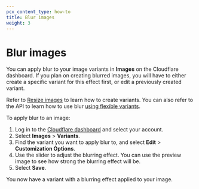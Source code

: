 ```yaml
---
pcx_content_type: how-to
title: Blur images
weight: 3
---
```


# Blur images

You can apply blur to your image variants in **Images** on the Cloudflare dashboard. If you plan on creating blurred images, you will have to either create a specific variant for this effect first, or edit a previously created variant.

Refer to [Resize images](/images/cloudflare-images/transform/resize-images/) to learn how to create variants. You can also refer to the API to learn how to use blur [using flexible variants](/images/cloudflare-images/transform/flexible-variants/#blur).

To apply blur to an image:

1. Log in to the [Cloudflare dashboard](https://dash.cloudflare.com/login) and select your account.
2. Select **Images** > **Variants**.
3. Find the variant you want to apply blur to, and select **Edit** > **Customization Options**.
4. Use the slider to adjust the blurring effect. You can use the preview image to see how strong the blurring effect will be.
5. Select **Save**.

You now have a variant with a blurring effect applied to your image.